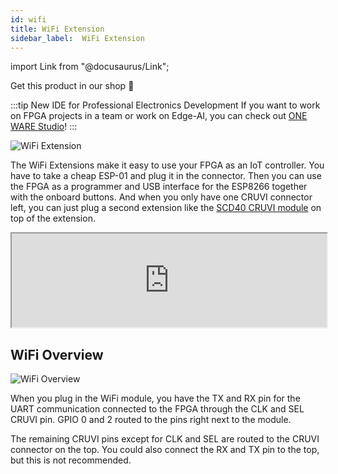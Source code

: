 ```yaml
---
id: wifi
title: WiFi Extension
sidebar_label:  WiFi Extension
---
```


import Link from "@docusaurus/Link";

<Link className="button button--lg shopButton margin-bottom--lg" href="https://shop.vhdplus.com/product/vhdplus-wifi-extension/">Get this product in our shop 🛒</Link>

:::tip New IDE for Professional Electronics Development
If you want to work on FPGA projects in a team or work on Edge-AI, you can check out [ONE WARE Studio](https://one-ware.com/studio)!
:::

![WiFi Extension](/img/extensions/wifi/Wifi_Top.png)

The WiFi Extensions make it easy to use your FPGA as an IoT controller. You have to take a cheap ESP-01 and plug it in the connector. Then you can use the FPGA as a programmer and USB interface for the ESP8266 together with the onboard buttons. And when you only have one CRUVI connector left, you can just plug a second extension like the [SCD40 CRUVI module](https://shop.trenz-electronic.de/en/CR00040-01-40-CRUVI-module-with-CO2-sensor-SCD40) on top of the extension.

<div class="fluidMedia"><iframe id="ytplayer" type="text/html" width="100%" src="https://www.youtube.com/embed/MWZAFNWcuVk?autoplay=0&origin=http://vhdplus.com" allowFullScreen></iframe></div>

## WiFi Overview
![WiFi Overview](/img/extensions/wifi/Top_labled.png)

When you plug in the WiFi module, you have the TX and RX pin for the UART communication connected to the FPGA through the CLK and SEL CRUVI pin. GPIO 0 and 2 routed to the pins right next to the module.

The remaining CRUVI pins except for CLK and SEL are routed to the CRUVI connector on the top. You could also connect the RX and TX pin to the top, but this is not recommended.
